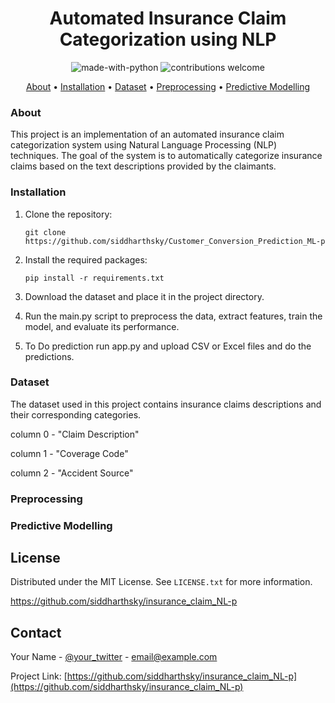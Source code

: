 
<h1 align="center">Automated Insurance Claim Categorization using NLP</h1>

<p align="center">
  <img src="https://img.shields.io/badge/Made%20with-Python-1f425f.svg" alt="made-with-python">
  <img src="https://img.shields.io/badge/contributions-welcome-brightgreen.svg?style=flat" alt="contributions welcome">
</p>

<p align="center">
  <a href="#about">About</a> •
  <a href="#installation">Installation</a> •
  <a href="#dataset">Dataset</a> •
  <a href="#preprocessing">Preprocessing</a> •
  <a href="#Model">Predictive Modelling</a> 
</p>


### About
This project is an implementation of an automated insurance claim categorization system using Natural Language Processing (NLP) techniques. The goal of the system is to automatically categorize insurance claims based on the text descriptions provided by the claimants.

### Installation
1. Clone the repository:

    `git clone https://github.com/siddharthsky/Customer_Conversion_Prediction_ML-p`

2. Install the required packages:

    `pip install -r requirements.txt`
3. Download the dataset and place it in the project directory.
4. Run the main.py script to preprocess the data, extract features, train the model, and evaluate its performance.
5. To Do prediction run app.py and upload CSV or Excel files and do the predictions.

### Dataset
The dataset used in this project contains insurance claims descriptions and their corresponding categories.

column 0 - "Claim Description"

column 1 - "Coverage Code"
  
column 2 - "Accident Source"


### Preprocessing


### Predictive Modelling


<!-- LICENSE -->
## License

Distributed under the MIT License. See `LICENSE.txt` for more information.

https://github.com/siddharthsky/insurance_claim_NL-p


<!-- CONTACT -->
## Contact

Your Name - [@your_twitter](https://twitter.com/your_username) - email@example.com

Project Link: [https://github.com/siddharthsky/insurance_claim_NL-p](https://github.com/siddharthsky/insurance_claim_NL-p)

